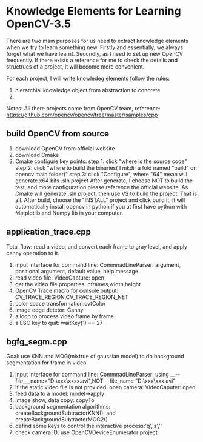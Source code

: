 # Knowledge Elements for Learning OpenCV-3.5
There are two main purposes for us need to extract knowledge elements when we try to learn something new.
Firstly and essentially, we always forget what we have learnt. Secondly, as I need to set up new OpenCV frequently.
If there exists a reference for me to check the details and structrues of a project, it will become more convenient.


For each project, I will write knowledeg elements follow the rules:
1. hierarchial knowledge object from abstraction to concrete
2. [abstraction]:[detials]


Notes: All there projects come from OpenCV team, reference: https://github.com/opencv/opencv/tree/master/samples/cpp

## build OpenCV from source
1. download OpenCV from official website
2. download Cmake
3. Cmake configure key points: 
step 1: click "where is the source code"
step 2: click "where to build the binaries( I mkdir a fold named "build" on opencv main folder)"
step 3: click "Configure", where "64" mean will generate  x64 bits .sln project
After generate, I choose NOT to build the test, and more configuration please reference the official website.
As Cmake will generate .sln project, then use VS to build the project. That is all.
After build, choose the "INSTALL" project and click build it, it will automatically install opencv in python if you
at first have python with Matplotlib and Numpy lib in your computer.

## application_trace.cpp
Total flow: read a video, and convert each frame to gray level, and apply canny operation to it.

1. input interface for command line: CommnadLineParser: argument, positional argument, default value, help message
2. read video file: VideoCapture: open
3. get the video file properties: nframes,width,height
4. OpenCV Trace macro for console output: CV_TRACE_REGION,CV_TRACE_REGION_NET
5. color space transformation:cvtColor
6. image edge detetor: Canny
7. a loop to process video frame by frame
5. a ESC key to quit: waitKey(1) == 27

## bgfg_segm.cpp
Goal: use KNN and MOG(mixtrue of gaussian model) to do background segmentation for frame in video.
1. input interface for command line: CommnadLineParser: using __--file___name="D:\xxx\xxxx.avi",NOT --file_name "D:\xxx\xxx.avi"
2. if the static video file is not provided, open camera: VideoCaputer: open
3. feed data to a model: model->apply
4. image show, data copy: copyTo
5. background segmentation algorithms: createBackgroundSubtractorKNN(), and createBackgroundSubtractorMOG2()
5. defind some keys to control the interactive process:'q','s',''
6. check camera ID: use OpenCVDeviceEnumerator project
